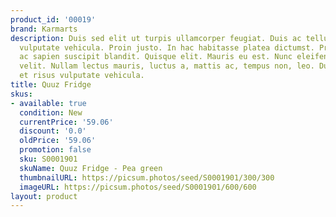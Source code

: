 ```yaml
---
product_id: '00019'
brand: Karmarts
description: Duis sed elit ut turpis ullamcorper feugiat. Duis ac tellus et risus
  vulputate vehicula. Proin justo. In hac habitasse platea dictumst. Proin eu ligula
  ac sapien suscipit blandit. Quisque elit. Mauris eu est. Nunc eleifend molestie
  velit. Nullam lectus mauris, luctus a, mattis ac, tempus non, leo. Duis ac tellus
  et risus vulputate vehicula.
title: Quuz Fridge
skus:
- available: true
  condition: New
  currentPrice: '59.06'
  discount: '0.0'
  oldPrice: '59.06'
  promotion: false
  sku: S0001901
  skuName: Quuz Fridge - Pea green
  thumbnailURL: https://picsum.photos/seed/S0001901/300/300
  imageURL: https://picsum.photos/seed/S0001901/600/600
layout: product
---
```

